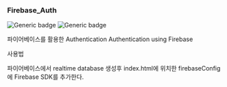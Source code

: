 ### Firebase_Auth

![Generic badge](https://img.shields.io/badge/​-firebase-yellow?logo=firebase)
![Generic badge](https://img.shields.io/badge/​-javascript-yellow?logo=javascript)

파이어베이스를 활용한 Authentication
Authentication using Firebase

사용법

파이어베이스에서 realtime database 생성후 index.html에 위치한 firebaseConfig에 Firebase SDK를 추가한다.
